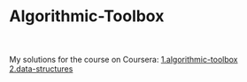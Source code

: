 # Algorithmic-Toolbox
<br><br>
My solutions for the course on Coursera: 
[1.algorithmic-toolbox](https://www.coursera.org/learn/algorithmic-toolbox/)
<br>
[2.data-structures](https://www.coursera.org/learn/data-structures)
